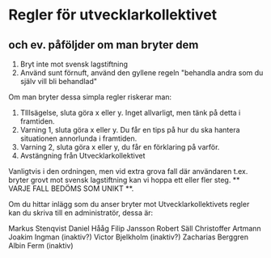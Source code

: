 # Regler för utvecklarkollektivet
## och ev. påföljder om man bryter dem

1. Bryt inte mot svensk lagstiftning
2. Använd sunt förnuft, använd den gyllene regeln "behandla andra som du själv vill bli behandlad"

Om man bryter dessa simpla regler riskerar man:

1. TIllsägelse, sluta göra x eller y. Inget allvarligt, men tänk på detta i framtiden.
2. Varning 1, sluta göra x eller y. Du får en tips på hur du ska hantera situationen annorlunda i framtiden.
3. Varning 2, sluta göra x eller y, du får en förklaring på varför.
4. Avstängning från Utvecklarkollektivet

Vanligtvis i den ordningen, men vid extra grova fall där användaren t.ex. bryter grovt mot svensk lagstiftning kan vi hoppa ett eller fler steg. ** VARJE FALL BEDÖMS SOM UNIKT **.

Om du hittar inlägg som du anser bryter mot Utvecklarkollektivets regler kan du skriva till en administratör, dessa är:

Markus Stenqvist
Daniel Hååg
Filip Jansson
Robert Säll
Christoffer Artmann
Joakim Ingman (inaktiv?)
Victor Bjelkholm (inaktiv?)
Zacharias Berggren
Albin Ferm (inaktiv)

